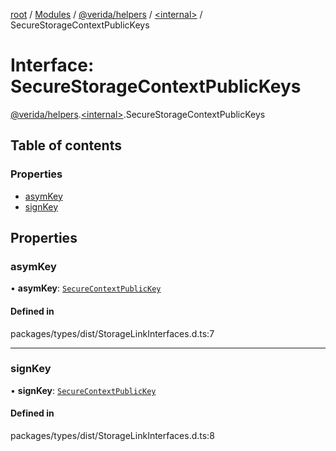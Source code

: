 [root](../README.md) / [Modules](../modules.md) / [@verida/helpers](../modules/verida_helpers.md) / [<internal\>](../modules/verida_helpers._internal_.md) / SecureStorageContextPublicKeys

# Interface: SecureStorageContextPublicKeys

[@verida/helpers](../modules/verida_helpers.md).[<internal\>](../modules/verida_helpers._internal_.md).SecureStorageContextPublicKeys

## Table of contents

### Properties

- [asymKey](verida_helpers._internal_.SecureStorageContextPublicKeys.md#asymkey)
- [signKey](verida_helpers._internal_.SecureStorageContextPublicKeys.md#signkey)

## Properties

### asymKey

• **asymKey**: [`SecureContextPublicKey`](verida_helpers._internal_.SecureContextPublicKey.md)

#### Defined in

packages/types/dist/StorageLinkInterfaces.d.ts:7

___

### signKey

• **signKey**: [`SecureContextPublicKey`](verida_helpers._internal_.SecureContextPublicKey.md)

#### Defined in

packages/types/dist/StorageLinkInterfaces.d.ts:8
